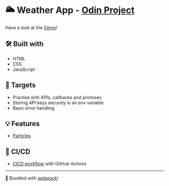 # 🌥️ Weather App - [Odin Project](https://www.theodinproject.com/lessons/node-path-javascript-weather-app)

Have a look at the [Demo](https://puybr.github.io/weather-app/)!

## 🛠️ Built with
* HTML
* CSS
* JavaScript

## 🎯 Targets
+ Practise with APIs, callbacks and promises
+ Storing API keys securely in an env variable
+ Basic error handling

## 💡 Features
* [Particles](https://github.com/VincentGarreau/particles.js/)

## 🚀 CI/CD
* [CICD workflow](/.github/workflows/cicd.yml) with GitHub Actions

- - -

🧣 Bundled with _[webpack!](https://webpack.js.org/)_
